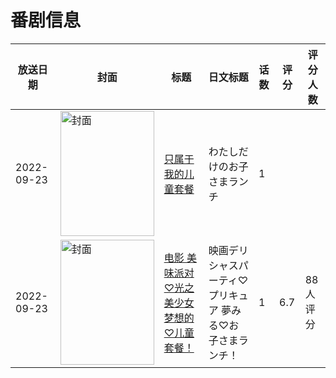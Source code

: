 # 番剧信息

|放送日期|封面|标题|日文标题|话数|评分|评分人数|
|---|---|---|---|---|---|---|
|2022-09-23|<img src="https://lain.bgm.tv/pic/cover/c/aa/36/534433_xiGZj.jpg" alt="封面" style="width:150px;height:200px;object-fit:cover;">|[只属于我的儿童套餐](https://bangumi.tv/subject/534433)|わたしだけのお子さまランチ|1|||
|2022-09-23|<img src="https://lain.bgm.tv/pic/cover/c/b8/e8/368456_psI8y.jpg" alt="封面" style="width:150px;height:200px;object-fit:cover;">|[电影 美味派对♡光之美少女 梦想的♡儿童套餐！](https://bangumi.tv/subject/368456)|映画デリシャスパーティ♡プリキュア 夢みる♡お子さまランチ！|1|6.7|88人评分|
